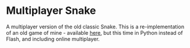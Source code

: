 # Multiplayer Snake

A multiplayer version of the old classic Snake. This is a re-implementation of an old game of mine - available [here](http://www.kongregate.com/games/Lagostra/multiplayer-snake), but this time in Python instead of Flash, and including online multiplayer.
